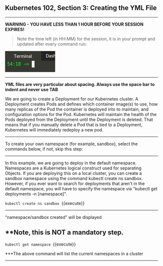 ## Kubernetes 102, Section 3: Creating the YML File

---

**WARNING - YOU HAVE LESS THAN 1 HOUR BEFORE YOUR SESSION EXPIRES!**

>Note the time left (in HH:MM) for the session, it is in your prompt and updated after every command run:

![Terminal Time Remaining](./assets/term-expire.png)

---

**YML files are very particular about spacing. Always use the space bar to indent and never use TAB**


We are going to create a Deployment for our Kubernetes cluster. 
A Deployment creates Pods and defines which container image(s) to use, how many replicas of the Pod the container is deployed into to maintain, and configuration options for the Pod. 
Kubernetes will maintain the health of the Pods deployed from the Deployment until the Deployment is deleted. 
That means that if you manually delete a Pod that is tied to a Deployment, Kubernetes will immediately redeploy a new pod.

---

To create your own namespace (for example, sandbox), select the commands below, if not, skip this step:

---

In this example, we are going to deploy in the default namespace. Namespaces are a Kubernetes logical construct used for separating Objects. If you are deploying this on a local cluster, you can create a sandbox namespace using the command kubectl create ns sandbox. However, if you ever want to search for deployments that aren't in the default namespace, you will have to specify the namespace via "kubectl get deployments -n [namespace]". 

`kubectl create ns sandbox
`{{execute}}

---

“namespace/sandbox created” will be displayed


**Note, this is NOT a mandatory step.
---


`kubectl get namespace
`{{execute}}


***The above command will list the current namespaces in a cluster

---
